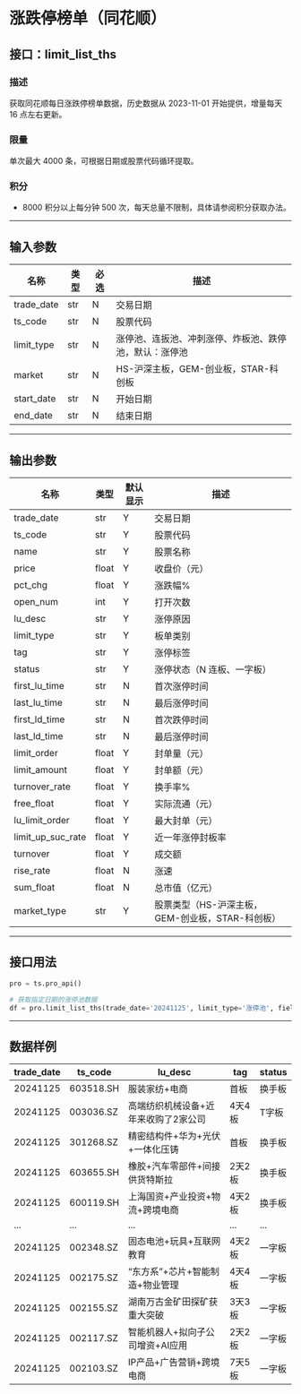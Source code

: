 # 涨跌停榜单（同花顺）

## 接口：limit_list_ths

### 描述
获取同花顺每日涨跌停榜单数据，历史数据从 2023-11-01 开始提供，增量每天 16 点左右更新。

### 限量
单次最大 4000 条，可根据日期或股票代码循环提取。

### 积分
- 8000 积分以上每分钟 500 次，每天总量不限制，具体请参阅积分获取办法。

---

## 输入参数

| 名称        | 类型 | 必选 | 描述 |
|------------|------|------|------|
| trade_date | str  | N    | 交易日期 |
| ts_code    | str  | N    | 股票代码 |
| limit_type | str  | N    | 涨停池、连扳池、冲刺涨停、炸板池、跌停池，默认：涨停池 |
| market     | str  | N    | HS-沪深主板，GEM-创业板，STAR-科创板 |
| start_date | str  | N    | 开始日期 |
| end_date   | str  | N    | 结束日期 |

---

## 输出参数

| 名称                 | 类型  | 默认显示 | 描述 |
|---------------------|------|--------|------|
| trade_date         | str  | Y      | 交易日期 |
| ts_code            | str  | Y      | 股票代码 |
| name               | str  | Y      | 股票名称 |
| price              | float | Y      | 收盘价（元） |
| pct_chg            | float | Y      | 涨跌幅% |
| open_num           | int  | Y      | 打开次数 |
| lu_desc            | str  | Y      | 涨停原因 |
| limit_type         | str  | Y      | 板单类别 |
| tag                | str  | Y      | 涨停标签 |
| status             | str  | Y      | 涨停状态（N 连板、一字板） |
| first_lu_time      | str  | N      | 首次涨停时间 |
| last_lu_time       | str  | N      | 最后涨停时间 |
| first_ld_time      | str  | N      | 首次跌停时间 |
| last_ld_time       | str  | N      | 最后涨停时间 |
| limit_order        | float | Y      | 封单量（元） |
| limit_amount       | float | Y      | 封单额（元） |
| turnover_rate      | float | Y      | 换手率% |
| free_float         | float | Y      | 实际流通（元） |
| lu_limit_order     | float | Y      | 最大封单（元） |
| limit_up_suc_rate  | float | Y      | 近一年涨停封板率 |
| turnover          | float | Y      | 成交额 |
| rise_rate         | float | N      | 涨速 |
| sum_float         | float | N      | 总市值（亿元） |
| market_type       | str  | Y      | 股票类型（HS-沪深主板，GEM-创业板，STAR-科创板） |

---

## 接口用法

```python
pro = ts.pro_api()

# 获取指定日期的涨停池数据
df = pro.limit_list_ths(trade_date='20241125', limit_type='涨停池', fields='ts_code,trade_date,tag,status,lu_desc')
```

---

## 数据样例

| trade_date | ts_code   | lu_desc               | tag   | status |
|------------|----------|----------------------|------|--------|
| 20241125   | 603518.SH | 服装家纺+电商        | 首板  | 换手板  |
| 20241125   | 003036.SZ | 高端纺织机械设备+近年来收购了2家公司 | 4天4板 | T字板  |
| 20241125   | 301268.SZ | 精密结构件+华为+光伏+一体化压铸 | 首板  | 换手板  |
| 20241125   | 603655.SH | 橡胶+汽车零部件+间接供货特斯拉 | 2天2板 | 换手板  |
| 20241125   | 600119.SH | 上海国资+产业投资+物流+跨境电商 | 4天2板 | 换手板  |
| ...        | ...      | ...                  | ...  | ...    |
| 20241125   | 002348.SZ | 固态电池+玩具+互联网教育 | 4天2板 | 一字板  |
| 20241125   | 002175.SZ | “东方系”+芯片+智能制造+物业管理 | 4天4板 | 一字板  |
| 20241125   | 002155.SZ | 湖南万古金矿田探矿获重大突破 | 3天3板 | 一字板  |
| 20241125   | 002117.SZ | 智能机器人+拟向子公司增资+AI应用 | 2天2板 | 一字板  |
| 20241125   | 002103.SZ | IP产品+广告营销+跨境电商 | 7天5板 | 一字板  |
